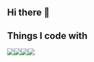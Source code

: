 ## Hi there 👋

<h2>Things I code with</h2>
<img src="https://img.shields.io/badge/Spring Boot-6DB33F?style=flat&logo=springboot&logoColor=FFFFFF"/><img src="https://img.shields.io/badge/Java-007396?style=flat&logo=Java&logoColor=FFFFFF"/><img src="https://img.shields.io/badge/JPA-59666C?style=flat&logo=hibernate&logoColor=FFFFFF"/><img src="https://img.shields.io/badge/Spring Security-6DB33F?style=flat&logo=springsecurity&logoColor=FFFFFF"/>

<!--
**5innim/5innim** is a ✨ _special_ ✨ repository because its `README.md` (this file) appears on your GitHub profile.

Here are some ideas to get you started:

- 🔭 I’m currently working on ...
- 🌱 I’m currently learning ...
- 👯 I’m looking to collaborate on ...
- 🤔 I’m looking for help with ...
- 💬 Ask me about ...
- 📫 How to reach me: ...
- 😄 Pronouns: ...
- ⚡ Fun fact: ...
-->
